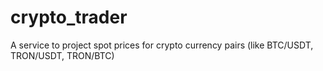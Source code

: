 # crypto_trader
A service to project spot prices for crypto currency pairs (like BTC/USDT, TRON/USDT, TRON/BTC)
